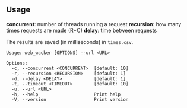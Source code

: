 ## Usage
**concurrent**: number of threads running a request
**recursion**: how many times requests are made (R*C) 
**delay**: time between requests

The results are saved (in milliseconds) in `times.csv`.
```text
Usage: web_wacker [OPTIONS] --url <URL>

Options:
  -c, --concurrent <CONCURRENT>  [default: 10]
  -r, --recursion <RECURSION>    [default: 1]
  -d, --delay <DELAY>            [default: 1]
  -t, --timeout <TIMEOUT>        [default: 10]
  -u, --url <URL>                
  -h, --help                     Print help
  -V, --version                  Print version
```
